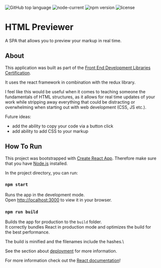 <img alt="GitHub top language" src="https://img.shields.io/github/languages/top/Normaly0/HTML_Previewer"> <img alt="node-current" src="https://img.shields.io/node/v/v"> <img alt="npm version" src="https://img.shields.io/badge/npm-v8.1.0-blue"> <img alt="license" src="https://img.shields.io/badge/License-GPL%20-orange">

# HTML Previewer

A SPA that allows you to preview your markup in real time.

## About

This application was built as part of the [Front End Development Libraries Certification](https://www.freecodecamp.org/certification/normaly/front-end-development-libraries).

It uses the react framework in combination with the redux library.

I feel like this would be useful when it comes to teaching someone the fundamentals of HTML structures, as it allows for real time updates of your work while stripping away everything that could be distracting or overwhelming when starting out with web development (CSS, JS etc.).

Future ideas:
- add the ability to copy your code via a button click
- add ability to add CSS to your markup


## How To Run

This project was bootstrapped with [Create React App](https://github.com/facebook/create-react-app).
Therefore make sure that you have [Node.js](https://nodejs.org/en/) installed.

In the project directory, you can run:

### `npm start`

Runs the app in the development mode.\
Open [http://localhost:3000](http://localhost:3000) to view it in your browser.

### `npm run build`

Builds the app for production to the `build` folder.\
It correctly bundles React in production mode and optimizes the build for the best performance.

The build is minified and the filenames include the hashes.\

See the section about [deployment](https://facebook.github.io/create-react-app/docs/deployment) for more information.

For more information check out the [React documentation](https://reactjs.org/)!
